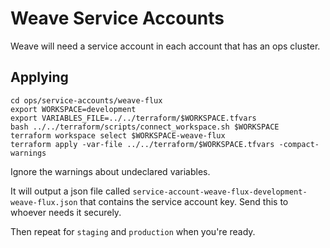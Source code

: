 # Weave Service Accounts

Weave will need a service account in each account that has an ops cluster.

## Applying

```
cd ops/service-accounts/weave-flux
export WORKSPACE=development
export VARIABLES_FILE=../../terraform/$WORKSPACE.tfvars
bash ../../terraform/scripts/connect_workspace.sh $WORKSPACE
terraform workspace select $WORKSPACE-weave-flux
terraform apply -var-file ../../terraform/$WORKSPACE.tfvars -compact-warnings
```

Ignore the warnings about undeclared variables.

It will output a json file called `service-account-weave-flux-development-weave-flux.json` that contains the service account key. Send this to whoever needs it securely.

Then repeat for `staging` and `production` when you're ready.